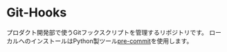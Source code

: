 # Git-Hooks
プロダクト開発部で使うGitフックスクリプトを管理するリポジトリです。
ローカルへのインストールはPython製ツール[pre-commit](https://pre-commit.com/hooks.html)を使用します。
